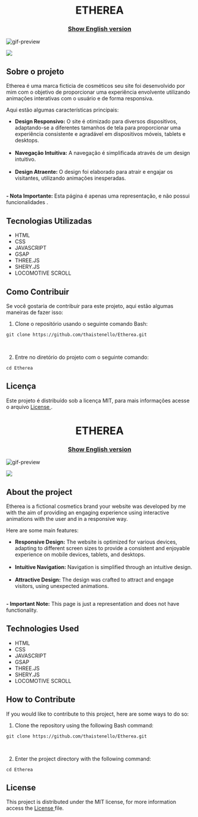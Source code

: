 <h1 align="center">
ETHEREA
</h1>


<h3 align="center"><a href="#etherea-english">Show English version</a></h3>

![gif-preview](https://github.com/thaistenello/Etherea/assets/131812228/7da1f83e-55b7-46b8-99e0-c8b8724ac3d6)

<a href="https://etherea-iota.vercel.app/" target="_blank">
    <img src="https://placehold.jp/ffffff/350x50.png?text=Visualize%20a%20Demonstra%C3%A7%C3%A3o&css=%7B%22border-radius%22%3A%2215px%22%2C%22background%22%3A%22%20-webkit-gradient(linear%2C%20left%20top%2C%20left%20bottom%2C%20from(%23dd5538)%2C%20to(%23eb5f5c))%22%7D">
</a>

<h2>Sobre o projeto</h2>

<p>
Etherea é uma marca ficticia de cosméticos seu site foi desenvolvido por mim com o objetivo de proporcionar uma experiência envolvente utilizando animações interativas com o usuário e de forma responsiva.</p>

<p>Aqui estão algumas características principais:</p>

<ul>
    <li><strong>Design Responsivo:</strong> O site é otimizado para diversos dispositivos, adaptando-se a diferentes tamanhos de tela para proporcionar uma experiência consistente e agradável em dispositivos móveis, tablets e desktops.</li><br>
    <li><strong>Navegação Intuitiva:</strong> A navegação é simplificada através de um design intuitivo.</li><br>
    <li><strong>Design Atraente:</strong> O design foi elaborado para atrair e engajar os visitantes, utilizando animações inesperadas.</li><br>
</ul>

<p><strong>- Nota Importante:</strong> Esta página é apenas uma representação, e não possui funcionalidades .</p>

<h2>Tecnologias Utilizadas</h2>

<ul>
    <li>HTML</li>
    <li>CSS</li>
    <li>JAVASCRIPT</li>
    <li>GSAP</li>
    <li>THREE.JS</li>
    <li>SHERY.JS</li>
    <li>LOCOMOTIVE SCROLL</li>
</ul>

<h2>Como Contribuir</h2>
<p>Se você gostaria de contribuir para este projeto, aqui estão algumas maneiras de fazer isso:</p>

<ol>
    <li>Clone o repositório usando o seguinte comando Bash:</li>
</ol>
<pre><code>git clone https://github.com/thaistenello/Etherea.git</code></pre><br>

<ol start="2">
    <li>Entre no diretório do projeto com o seguinte comando:</li>
</ol>
<pre><code>cd Etherea</code></pre>

<h2>Licença</h2>
<p>Este projeto é distribuído sob a licença MIT, para mais informações acesse o arquivo <a href="https://github.com/thaistenello/Etherea/main/LICENSE">License </a>.</p>





<h1 align="center" id="etherea-english">
ETHEREA
</h1>

<h3 align="center"><a href="#explore-english">Show English version</a></h3>

![gif-preview](https://github.com/thaistenello/Etherea/assets/131812228/7da1f83e-55b7-46b8-99e0-c8b8724ac3d6)

<a href="https://etherea-iota.vercel.app/" target="_blank">
    <img src="https://placehold.jp/ffffff/300x50.png?text=View%20the%20Demo&css=%7B%22border-radius%22%3A%2215px%22%2C%22background%22%3A%22%20-webkit-gradient(linear%2C%20left%20top%2C%20left%20bottom%2C%20from(%23dd5538)%2C%20to(%23eb5f5c))%22%7D">
</a>

<h2>About the project</h2>

<p>
Etherea is a fictional cosmetics brand your website was developed by me with the aim of providing an engaging experience using interactive animations with the user and in a responsive way.</p>

<p>Here are some main features:</p>

<ul>
    <li><strong>Responsive Design:</strong> The website is optimized for various devices, adapting to different screen sizes to provide a consistent and enjoyable experience on mobile devices, tablets, and desktops.</li><br>
    <li><strong>Intuitive Navigation:</strong> Navigation is simplified through an intuitive design.</li><br>
    <li><strong>Attractive Design:</strong> The design was crafted to attract and engage visitors, using unexpected animations.</li><br>
</ul>

<p><strong>- Important Note:</strong> This page is just a representation and does not have functionality.</p>

<h2>Technologies Used</h2>

<ul>
    <li>HTML</li>
    <li>CSS</li>
    <li>JAVASCRIPT</li>
    <li>GSAP</li>
    <li>THREE.JS</li>
    <li>SHERY.JS</li>
    <li>LOCOMOTIVE SCROLL</li>
</ul>

<h2>How to Contribute</h2>
<p>If you would like to contribute to this project, here are some ways to do so:</p>

<ol>
    <li>Clone the repository using the following Bash command:</li>
</ol>
<pre><code>git clone https://github.com/thaistenello/Etherea.git</code></pre><br>

<ol start="2">
    <li>Enter the project directory with the following command:</li>
</ol>
<pre><code>cd Etherea</code></pre>

<h2>License</h2>
<p>This project is distributed under the MIT license, for more information access the <a href="https://github.com/thaistenello/Etherea/main/LICENSE">License </a>file.</p>
